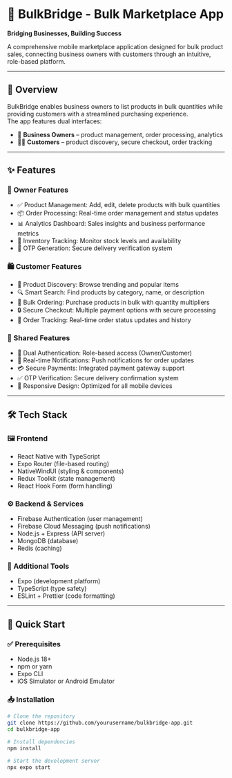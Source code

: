 # 🛒 BulkBridge - Bulk Marketplace App

**Bridging Businesses, Building Success**

A comprehensive mobile marketplace application designed for bulk product sales, connecting business owners with customers through an intuitive, role-based platform.

---

## 🎯 Overview

BulkBridge enables business owners to list products in bulk quantities while providing customers with a streamlined purchasing experience.  
The app features dual interfaces:
- 👤 **Business Owners** – product management, order processing, analytics  
- 🧑‍💼 **Customers** – product discovery, secure checkout, order tracking

---

## ✨ Features

### 🏪 Owner Features

- ✅ Product Management: Add, edit, delete products with bulk quantities
- 📦 Order Processing: Real-time order management and status updates
- 📊 Analytics Dashboard: Sales insights and business performance metrics
- 🧮 Inventory Tracking: Monitor stock levels and availability
- 🔐 OTP Generation: Secure delivery verification system

### 🛍️ Customer Features

- 🧭 Product Discovery: Browse trending and popular items
- 🔍 Smart Search: Find products by category, name, or description
- 🧺 Bulk Ordering: Purchase products in bulk with quantity multipliers
- 🔒 Secure Checkout: Multiple payment options with secure processing
- 🚚 Order Tracking: Real-time order status updates and history

### 🔄 Shared Features

- 🔐 Dual Authentication: Role-based access (Owner/Customer)
- 🔔 Real-time Notifications: Push notifications for order updates
- 💳 Secure Payments: Integrated payment gateway support
- ✅ OTP Verification: Secure delivery confirmation system
- 📱 Responsive Design: Optimized for all mobile devices

---

## 🛠️ Tech Stack

### 🖼️ Frontend

- React Native with TypeScript
- Expo Router (file-based routing)
- NativeWindUI (styling & components)
- Redux Toolkit (state management)
- React Hook Form (form handling)

### ⚙️ Backend & Services

- Firebase Authentication (user management)
- Firebase Cloud Messaging (push notifications)
- Node.js + Express (API server)
- MongoDB (database)
- Redis (caching)

### 🧰 Additional Tools

- Expo (development platform)
- TypeScript (type safety)
- ESLint + Prettier (code formatting)

---

## 🚀 Quick Start

### ✅ Prerequisites

- Node.js 18+
- npm or yarn
- Expo CLI
- iOS Simulator or Android Emulator

### 📥 Installation

```bash
# Clone the repository
git clone https://github.com/yourusername/bulkbridge-app.git
cd bulkbridge-app

# Install dependencies
npm install

# Start the development server
npx expo start
